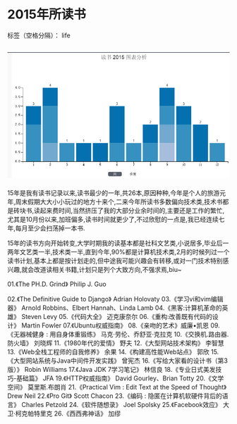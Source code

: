 ﻿# 2015年所读书

标签（空格分隔）： life

![img](images/2015read.jpg)
---
15年是我有读书记录以来,读书最少的一年,共26本,原因种种,今年是个人的旅游元年,周末假期大大小小玩过的地方十来个,二来今年所读书多数偏向技术类,技术书都是砖块书,读起来费时间,当然挤压了我的大部分业余时间的,主要还是工作的繁忙,尤其是10月份以来,加班偏多,读书时间就更少了,不过欣慰的一点是,我已经连续七年,每月至少会扫荡掉一本书.

15年的读书方向开始转变,大学时期我的读基本都是社科文艺类,小说居多,毕业后一两年文艺类一半,技术类一半,直到今年,90%都是计算机技术类,2月的时候列过一个读书计划,基本上都是按计划走的,但中途我可能兴趣会有转移,或对一门技术特别感兴趣,就会改道读相关书籍,计划只是列个大致方向,不强求焉,biu~

01.《The PH.D. Grind》 Philip J. Guo 

02.《The Definitive Guide to Django》 Adrian Holovaty 
03.《学习vi和vim编辑器》 Arnold Robbins、Elbert Hannah、Linda Lamb 
04.《黑客:计算机革命的英雄》 Steven Levy 
05.《代码大全》 迈克康奈尔 
06.《重构:改善既有代码的设计》 Martin Fowler 
07.《Ubuntu权威指南》
08.《亲吻的艺术》威廉•凯恩
09.《无器械健身 : 用自身体重锻练》   马克·劳伦、乔舒亚·克拉克
10.《交换机.路由器.防火墙》  刘晓辉 
11.《1980年代的爱情》  野夫
12.《大型网站技术架构》  李智慧 
13.《Web全栈工程师的自我修养》  余果 
14.《构建高性能Web站点》  郭欣
15.《大型网站系统与Java中间件开发实践》  曾宪杰
16.《写给大家看的设计书（第3版）》  Robin Williams
17.《Java JDK 7学习笔记》  林信良 
18.《专业日式美发技巧-基础篇》 JFA
19.《HTTP权威指南》 David Gourley、Brian Totty 
20.《文学空间》 莫里斯.布朗肖 
21.《Practical Vim : Edit Text at the Speed of Thought》 Drew Neil 
22.《Pro Git》 Scott Chacon 
23.《编码 : 隐匿在计算机软硬件背后的语言》 Charles Petzold 
24.《软件随想录》 Joel Spolsky 
25.《Facebook效应》 大卫·柯克帕特里克
26.《西西弗神话》 加缪

